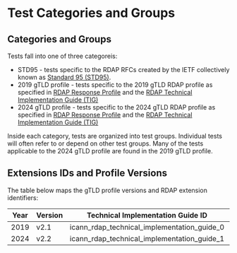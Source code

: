 # Test Categories and Groups

## Categories and Groups

Tests fall into one of three categoreis:

* STD95 - tests specific to the RDAP RFCs created by the IETF collectively known as [Standard 95 (STD95)](https://www.rfc-editor.org/info/std95).
* 2019 gTLD profile - tests specific to the 2019 gTLD RDAP profile as specified in [RDAP Response Profile](https://www.icann.org/en/system/files/files/rdap-response-profile-15feb19-en.pdf) and the [RDAP Technical Implementation Guide (TIG)](https://www.icann.org/en/system/files/files/rdap-technical-implementation-guide-15feb19-en.pdf)
* 2024 gTLD profile - tests specific to the 2024 gTLD RDAP profile as specified in [RDAP Response Profile](https://www.icann.org/en/system/files/files/rdap-response-profile-21feb24-en.pdf) and the [RDAP Technical Implementation Guide (TIG)](https://www.icann.org/en/system/files/files/rdap-technical-implementation-guide-21feb24-en.pdf)

Inside each category, tests are organized into test groups. Individual tests will often refer to or depend on
other test groups. Many of the tests applicable to the 2024 gTLD profile are found in the 2019 gTLD profile.


## Extensions IDs and Profile Versions

The table below maps the gTLD profile versions and RDAP extension identifiers:

| Year | Version | Technical Implementation Guide ID | Response Profile ID |
| ---- | ------- | --------------------------------- | ------------------- |
| 2019 | v2.1    | icann_rdap_technical_implementation_guide_0 | icann_rdap_response_profile_0 |
| 2024 | v2.2    | icann_rdap_technical_implementation_guide_1 | icann_rdap_response_profile_1 |
